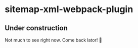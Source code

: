 # sitemap-xml-webpack-plugin
## Under construction
Not much to see right now. Come back lator! :crocodile:
